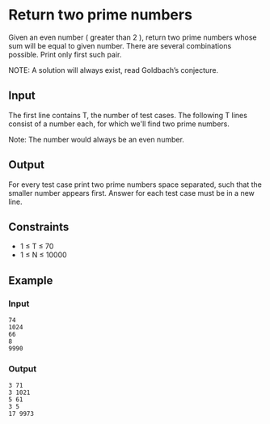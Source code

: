 # Return two prime numbers

Given an even number ( greater than 2 ), return two prime numbers whose sum will be equal to given number. There are several combinations possible. Print only first such pair. 

NOTE: A solution will always exist, read Goldbach’s conjecture.

## Input

The first line contains T, the number of test cases. The following T lines consist of a number each, for which we'll find two prime numbers.

Note: The number would always be an even number.

 
## Output

For every test case print two prime numbers space separated, such that the smaller number appears first. Answer for each test case must be in a new line.


## Constraints

* 1 ≤ T ≤ 70
* 1 ≤ N ≤ 10000


## Example

### Input

```
74
1024
66 
8
9990
```

### Output

```
3 71
3 1021
5 61
3 5
17 9973
```
